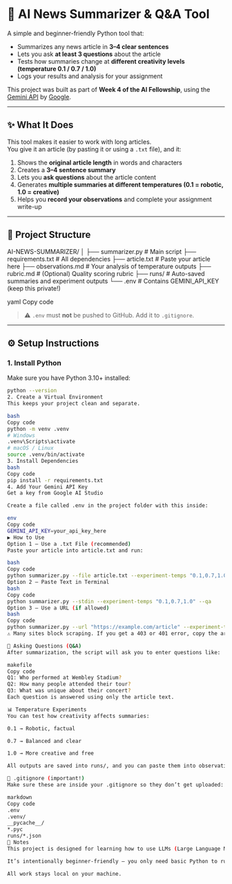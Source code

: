 # 📰 AI News Summarizer & Q&A Tool

A simple and beginner-friendly Python tool that:
- Summarizes any news article in **3–4 clear sentences**
- Lets you ask **at least 3 questions** about the article
- Tests how summaries change at **different creativity levels (temperature 0.1 / 0.7 / 1.0)**
- Logs your results and analysis for your assignment

This project was built as part of **Week 4 of the AI Fellowship**, using the [Gemini API](https://aistudio.google.com/) by [Google](https://about.google/).

---

## ✨ What It Does
This tool makes it easier to work with long articles.  
You give it an article (by pasting it or using a `.txt` file), and it:

1. Shows the **original article length** in words and characters  
2. Creates a **3–4 sentence summary**  
3. Lets you **ask questions** about the article content  
4. Generates **multiple summaries at different temperatures (0.1 = robotic, 1.0 = creative)**  
5. Helps you **record your observations** and complete your assignment write-up

---

## 📁 Project Structure

AI-NEWS-SUMMARIZER/
│
├── summarizer.py # Main script
├── requirements.txt # All dependencies
├── article.txt # Paste your article here
├── observations.md # Your analysis of temperature outputs
├── rubric.md # (Optional) Quality scoring rubric
├── runs/ # Auto-saved summaries and experiment outputs
└── .env # Contains GEMINI_API_KEY (keep this private!)

yaml
Copy code

> ⚠️ `.env` must **not** be pushed to GitHub. Add it to `.gitignore`.

---

## ⚙️ Setup Instructions

### 1. Install Python
Make sure you have Python 3.10+ installed:
```bash
python --version
2. Create a Virtual Environment
This keeps your project clean and separate.

bash
Copy code
python -m venv .venv
# Windows
.venv\Scripts\activate
# macOS / Linux
source .venv/bin/activate
3. Install Dependencies
bash
Copy code
pip install -r requirements.txt
4. Add Your Gemini API Key
Get a key from Google AI Studio

Create a file called .env in the project folder with this inside:

env
Copy code
GEMINI_API_KEY=your_api_key_here
▶️ How to Use
Option 1 — Use a .txt File (recommended)
Paste your article into article.txt and run:

bash
Copy code
python summarizer.py --file article.txt --experiment-temps "0.1,0.7,1.0" --qa
Option 2 — Paste Text in Terminal
bash
Copy code
python summarizer.py --stdin --experiment-temps "0.1,0.7,1.0" --qa
Option 3 — Use a URL (if allowed)
bash
Copy code
python summarizer.py --url "https://example.com/article" --experiment-temps "0.1,0.7,1.0" --qa
⚠️ Many sites block scraping. If you get a 403 or 401 error, copy the article into article.txt instead.

💬 Asking Questions (Q&A)
After summarization, the script will ask you to enter questions like:

makefile
Copy code
Q1: Who performed at Wembley Stadium?
Q2: How many people attended their tour?
Q3: What was unique about their concert?
Each question is answered using only the article text.

📊 Temperature Experiments
You can test how creativity affects summaries:

0.1 → Robotic, factual

0.7 → Balanced and clear

1.0 → More creative and free

All outputs are saved into runs/, and you can paste them into observations.md to write your comparison.

📌 .gitignore (important!)
Make sure these are inside your .gitignore so they don’t get uploaded:

markdown
Copy code
.env
.venv/
__pycache__/
*.pyc
runs/*.json
📎 Notes
This project is designed for learning how to use LLMs (Large Language Models) in real-world tasks.

It’s intentionally beginner-friendly — you only need basic Python to run it.

All work stays local on your machine.